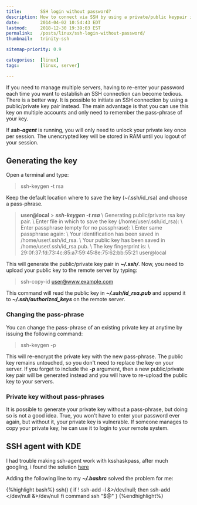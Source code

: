 ```yaml
---
title:       SSH login without password?
description: How to connect via SSH by using a private/public keypair instead of a password
date:        2014-04-02 10:54:43 EDT
lastmod:     2018-12-30 19:39:03 EST
permalink:   /posts/linux/ssh-login-without-password/
thumbnail:   trinity-ssh

sitemap-priority: 0.9

categories:  [linux]
tags:        [linux, server]

---
```


If you need to manage multiple servers, having to re-enter your password each time you want to establish an SSH connection can become tedious. There is a better way. It is possible to initiate an SSH connection by using a public/private key pair instead. The main advantage is that you can use this key on multiple accounts and only need to remember the pass-phrase of your key.

<!--more-->

If ***ssh-agent*** is running, you will only need to unlock your private key once per session. The unencrypted key will be stored in RAM until you logout of your session.


## Generating the key

Open a terminal and type:

> ssh-keygen -t rsa

Keep the default location where to save the key (~/.ssh/id_rsa) and choose a pass-phrase.

> **user@local** > ***ssh-keygen -t rsa*** \\
> Generating public/private rsa key pair. \\
> Enter file in which to save the key (/home/user/.ssh/id_rsa): \\
> Enter passphrase (empty for no passphrase): \\
> Enter same passphrase again: \\
> Your identification has been saved in /home/user/.ssh/id_rsa. \\
> Your public key has been saved in /home/user/.ssh/id_rsa.pub. \\
> The key fingerprint is: \\
> 29:0f:37:fd:73:4c:85:a7:59:45:8e:75:62:bb:55:21 user@local

This will generate the public/private key pair in ***~/.ssh/***. Now, you need to upload your public key to the remote server by typing:

> ssh-copy-id user@www.example.com

This command will read the public key in ***~/.ssh/id_rsa.pub*** and append it to ***~/.ssh/authorized_keys*** on the remote server.


### Changing the pass-phrase

You can change the pass-phrase of an existing private key at anytime by issuing the following command:

> ssh-keygen -p

This will re-encrypt the private key with the new pass-phrase. The public key remains untouched, so you don't need to replace the key on your server. If you forget to include the ***-p*** argument, then a new public/private key pair will be generated instead and you will have to re-upload the public key to your servers.


### Private key without pass-phrases

It is possible to generate your private key without a pass-phrase, but doing so is not a good idea. True, you won't have to enter your password ever again, but without it, your private key is vulnerable. If someone manages to copy your private key, he can use it to login to your remote system.


## SSH agent with KDE

I had trouble making ssh-agent work with ksshaskpass, after much googling, i found the solution [here][1]

Adding the following line to my ***~/.bashrc*** solved the problem for me:

{%highlight bash%}
ssh() {
    if ! ssh-add -l &>/dev/null; then
        ssh-add </dev/null &>/dev/null
    fi
    command ssh "$@"
}
{%endhighlight%}


[1]: https://askubuntu.com/questions/82976/how-to-get-openssh-to-use-ksshaskpass-under-kde
